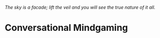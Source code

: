 _The sky is a facade; lift the veil and you will see the true nature of it all._

# Conversational Mindgaming
